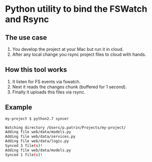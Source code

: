 # Python utility to bind the FSWatch and Rsync

## The use case

1. You develop the project at your Mac but run it in cloud.
2. After any local change you rsync project files to cloud with hands.

## How this tool works

1. It listen for FS events via fswatch.
2. Next it reads the changes chunk (buffered for 1 second).
3. Finally it uploads this files via rsync.

## Example

```sh
my-project $ python2.7 syncer

Watching directory /Users/p.patrin/Projects/my-project/
Adding file web/data/models.py
Adding file web/data/services.py
Adding file web/data/logic.py
Synced 3 file(s)!
Adding file web/data/models.py
Synced 1 file(s)!
```
